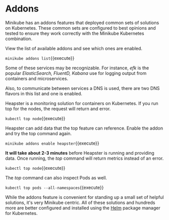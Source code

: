 # Addons #

Minikube has an addons features that deployed common sets of solutions on Kubernetes. These common sets are configured to best opinions and tested to ensure they work correctly with the Minikube Kubernetes combination.

View the list of available addons and see which ones are enabled.

`minikube addons list`{{execute}}

Some of these services may be recognizable. For instance, _efk_ is the popular _ElasticSearch, FluentD, Kabana_ use for logging output from containers and microservices.

Also, to communicate between services a DNS is used, there are two DNS flavors in this list and one is enabled.

Heapster is a monitoring solution for containers on Kubernetes. If you run top for the nodes, the request will return and error.

`kubectl top node`{{execute}}

Heapster can add data that the top feature can reference. Enable the addon and try the top command again.

`minikube addons enable heapster`{{execute}}

**It will take about 2-3 minutes** before Heapster is running and providing data. Once running, the _top_ command will return metrics instead of an error.

`kubectl top node`{{execute}}

The _top_ command can also inspect Pods as well.

`kubectl top pods --all-namespaces`{{execute}}

While the addons feature is convenient for standing up a small set of helpful solutions, it's very Minikube centric. All of these solutions and hundreds more are better configured and installed using the [Helm](https://helm.sh/) package manager for Kubernetes.


